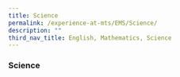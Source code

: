 ```yaml
---
title: Science
permalink: /experience-at-mts/EMS/Science/
description: ""
third_nav_title: English, Mathematics, Science
---
```

### Science


